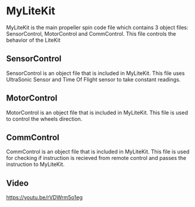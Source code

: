# MyLiteKit
MyLiteKit is the main propeller spin code file which contains 3 object files: SensorControl, MotorControl and CommControl. This file controls the behavior of the LiteKit

## SensorControl
SensorControl is an object file that is included in MyLiteKit. This file uses UltraSonic Sensor and Time Of Flight sensor to take constant readings.

## MotorControl
MotorControl is an object file that is included in MyLiteKit. This file is used to control the wheels direction.

## CommControl
CommControl is an object file that is included in MyLiteKit. This file is used for checking if instruction is recieved from remote control and passes the instruction to MyLiteKit.

## Video
https://youtu.be/rVDWrm5o1eg 
